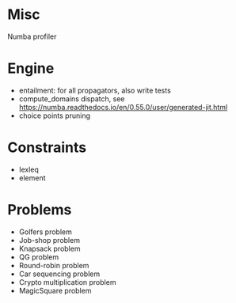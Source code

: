 # Misc
Numba profiler

# Engine
- entailment: for all propagators, also write tests
- compute_domains dispatch, see https://numba.readthedocs.io/en/0.55.0/user/generated-jit.html 
- choice points pruning

# Constraints
- lexleq
- element

# Problems
- Golfers problem
- Job-shop problem
- Knapsack problem
- QG problem
- Round-robin problem
- Car sequencing problem
- Crypto multiplication problem
- MagicSquare problem